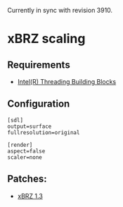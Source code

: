 Currently in sync with revision 3910.

# xBRZ scaling

## Requirements

* [Intel(R) Threading Building Blocks](https://www.threadingbuildingblocks.org/)

## Configuration

    [sdl]
	output=surface
	fullresolution=original

	[render]
	aspect=false
	scaler=none

## Patches:

* [xBRZ 1.3](http://www.vogons.org/viewtopic.php?t=34125)
